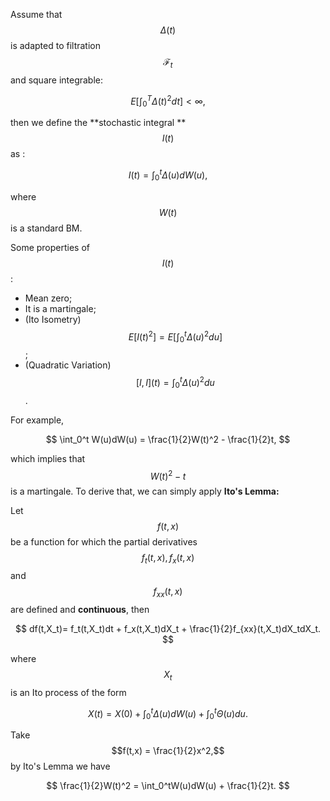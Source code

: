 Assume that $$\Delta(t)$$ is adapted to filtration $$\mathcal F_t$$ and square integrable:


$$
E\left[\int_0^T\Delta(t)^2dt\right] < \infty,
$$


then we define the **stochastic integral **$$I(t)$$ as :


$$
I(t) = \int_0^t\Delta(u) dW(u),
$$


where $$W(t)$$ is a standard BM.

Some properties of $$I(t)$$:

* Mean zero;
* It is a martingale;
* \(Ito Isometry\) $$E[I(t)^2] = E[\int_0^t\Delta(u)^2du]$$;
* \(Quadratic Variation\)$$[I,I](t) = \int_0^t\Delta(u)^2du$$.

For example,


$$
\int_0^t W(u)dW(u) = \frac{1}{2}W(t)^2 - \frac{1}{2}t,
$$


which implies that $$W(t)^2 - t$$ is a martingale. To derive that, we can simply apply **Ito's Lemma:**

Let $$f(t,x)$$ be a function for which the partial derivatives $$f_t(t,x), f_x(t,x)$$ and $$f_{xx}(t,x)$$ are defined and **continuous**, then


$$
df(t,X_t)= f_t(t,X_t)dt + f_x(t,X_t)dX_t + \frac{1}{2}f_{xx}(t,X_t)dX_tdX_t.
$$


where $$X_t$$ is an Ito process of the form


$$
X(t) = X(0) + \int_0^t\Delta(u)dW(u) + \int_0^t\Theta(u)du.
$$


Take $$f(t,x) = \frac{1}{2}x^2,$$ by Ito's Lemma we have


$$
\frac{1}{2}W(t)^2 = \int_0^tW(u)dW(u) + \frac{1}{2}t.
$$


